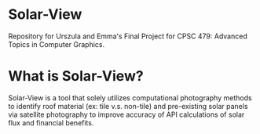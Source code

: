 # Solar-View
Repository for Urszula and Emmaʻs Final Project for CPSC 479: Advanced Topics in Computer Graphics.

# What is Solar-View? 
Solar-View is a tool that solely utilizes computational photography methods to identify roof material (ex: tile v.s. non-tile) and pre-existing solar panels via satellite photography to improve accuracy of API calculations of solar flux and financial benefits. 